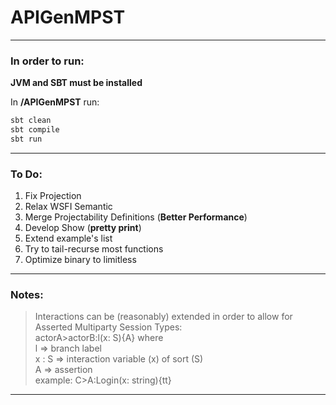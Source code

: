 # APIGenMPST
___

### In order to run:
**JVM and SBT must be installed**  
  
In **/APIGenMPST** run:
````bash
sbt clean
sbt compile
sbt run
````
___

### To Do:
1) Fix Projection
2) Relax WSFI Semantic
3) Merge Projectability Definitions (**Better Performance**)
4) Develop Show (**pretty print**)
5) Extend example's list
6) Try to tail-recurse most functions
7) Optimize binary to limitless
___

### Notes:
> Interactions can be (reasonably) extended in order to allow for Asserted Multiparty Session Types:  
> actorA>actorB:l(x: S){A} where   
> l     => branch label   
> x : S => interaction variable (x) of sort (S)  
> A     => assertion  
> example: C>A:Login(x: string){tt}  
___